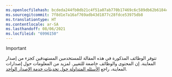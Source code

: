 ```yaml
---
ms.openlocfilehash: bcdeda244fb0db21c4f51a07ab770b17469c6c589db62b6184c78245c4ba2ca5
ms.sourcegitcommit: 7f8d1e7a16af769adb43d1877c28fdce53975db8
ms.translationtype: HT
ms.contentlocale: ar-SA
ms.lasthandoff: 08/06/2021
ms.locfileid: "6996150"
---
```

> [!IMPORTANT]
> تتوفر الوظائف المذكورة في هذه المقالة للمستخدمين المستهدفين كجزء من إصدار المعاينة. إن المحتوى والوظائف خاضعة للتغيير. لمزيد من المعلومات حول إصدارات المعاينة، راجع [الأسئله المتداولة حول تحديثات خدمة الإصدار الواحد](/dynamics365/unified-operations/fin-and-ops/get-started/one-version).